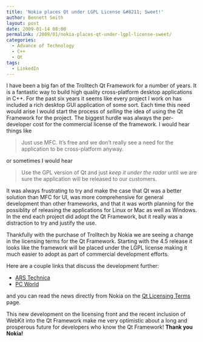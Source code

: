 ```yaml
---
title: 'Nokia places Qt under LGPL License &#8211; Sweet!'
author: Bennett Smith
layout: post
date: 2009-01-14 08:00
permalink: /2009/01/nokia-places-qt-under-lgpl-license-sweet/
categories:
  - Advance of Technology
  - C++
  - Qt
tags:
  - LinkedIn
---
```

I have been a big fan of the Trolltech Qt Framework for a number of years. It is a fantastic way to build high quality cross-platform desktop applications in C++. For the past six years it seems like every project I work on has included a rich desktop GUI application of some sort. Each time this need would arise I would start the process of *selling* the idea of using the Qt Framework for the project. The biggest hurdle was always the per-developer cost for the commercial license of the framework. I would hear things like

> Just use MFC. It’s free and we don’t really see a need for the application to be cross-platform anyway. 

or sometimes I would hear

> Use the GPL version of Qt and just *keep it under the radar* until we are sure the application will be released to our customers. 

It was always frustrating to try and make the case that Qt was a better solution than MFC for UI, was more comprehensive for general development than other frameworks, and that it was worth planning for the possiblity of releasing the applications for Linux or Mac as well as Windows. In the end each project did adopt the Qt Framework, but it really was a distraction to try and justify the use.

Thankfully with the purchase of Trolltech by Nokia we are seeing a change in the licensing terms for the Qt Framework. Starting with the 4.5 release it looks like the framework will be placed under the LGPL license making it much easier to adopt as part of commercial development efforts.

Here are a couple links that discuss the development further:

*   [ARS Technica][1]
*   [PC World][2]

and you can read the news directly from Nokia on the [Qt Licensing Terms][3] page.

This new development on the licensing front and the recent inclusion of WebKit into the Qt Framework make me very optimistic about a long and prosperous future for developers who know the Qt Framework! **Thank you Nokia!**


 [1]: http://arstechnica.com/news.ars/post/20090114-nokia-qt-lgpl-switch-huge-win-for-cross-platform-development.html
 [2]: http://www.pcworld.com/article/157054/nokia_hopes_to_increase_qt_popularity_with_new_license.html
 [3]: http://www.qtsoftware.com/about/licensing
